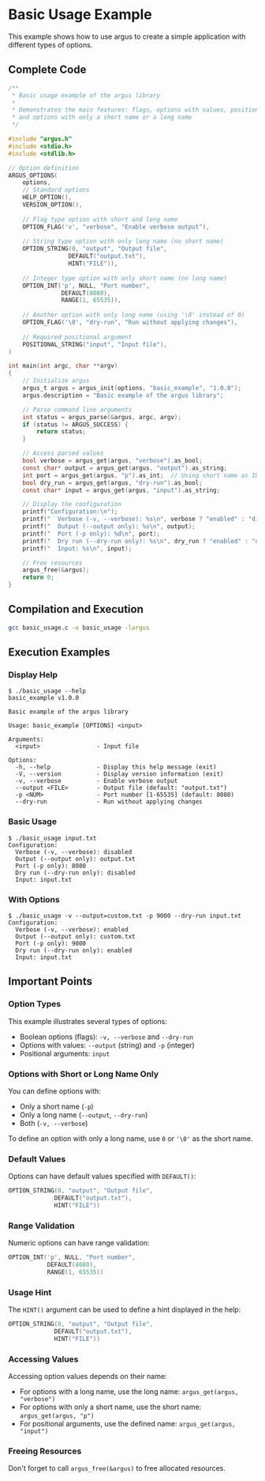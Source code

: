 # Basic Usage Example

This example shows how to use argus to create a simple application with different types of options.

## Complete Code

```c
/**
 * Basic usage example of the argus library
 * 
 * Demonstrates the main features: flags, options with values, positional arguments,
 * and options with only a short name or a long name
 */

#include "argus.h"
#include <stdio.h>
#include <stdlib.h>

// Option definition
ARGUS_OPTIONS(
    options,
    // Standard options
    HELP_OPTION(),
    VERSION_OPTION(),
    
    // Flag type option with short and long name
    OPTION_FLAG('v', "verbose", "Enable verbose output"),
    
    // String type option with only long name (no short name)
    OPTION_STRING(0, "output", "Output file", 
                 DEFAULT("output.txt"), 
                 HINT("FILE")),
    
    // Integer type option with only short name (no long name)
    OPTION_INT('p', NULL, "Port number", 
               DEFAULT(8080), 
               RANGE(1, 65535)),
               
    // Another option with only long name (using '\0' instead of 0)
    OPTION_FLAG('\0', "dry-run", "Run without applying changes"),
    
    // Required positional argument
    POSITIONAL_STRING("input", "Input file"),
)

int main(int argc, char **argv)
{
    // Initialize argus
    argus_t argus = argus_init(options, "basic_example", "1.0.0");
    argus.description = "Basic example of the argus library";

    // Parse command line arguments
    int status = argus_parse(&argus, argc, argv);
    if (status != ARGUS_SUCCESS) {
        return status;
    }

    // Access parsed values
    bool verbose = argus_get(argus, "verbose").as_bool;
    const char* output = argus_get(argus, "output").as_string;
    int port = argus_get(argus, "p").as_int;  // Using short name as ID when only short name exists
    bool dry_run = argus_get(argus, "dry-run").as_bool;
    const char* input = argus_get(argus, "input").as_string;

    // Display the configuration
    printf("Configuration:\n");
    printf("  Verbose (-v, --verbose): %s\n", verbose ? "enabled" : "disabled");
    printf("  Output (--output only): %s\n", output);
    printf("  Port (-p only): %d\n", port);
    printf("  Dry run (--dry-run only): %s\n", dry_run ? "enabled" : "disabled");
    printf("  Input: %s\n", input);

    // Free resources
    argus_free(&argus);
    return 0;
}
```

## Compilation and Execution

```bash
gcc basic_usage.c -o basic_usage -largus
```

## Execution Examples

### Display Help

```
$ ./basic_usage --help
basic_example v1.0.0

Basic example of the argus library

Usage: basic_example [OPTIONS] <input>

Arguments:
  <input>                - Input file

Options:
  -h, --help             - Display this help message (exit)
  -V, --version          - Display version information (exit)
  -v, --verbose          - Enable verbose output
  --output <FILE>        - Output file (default: "output.txt")
  -p <NUM>               - Port number [1-65535] (default: 8080)
  --dry-run              - Run without applying changes
```

### Basic Usage

```
$ ./basic_usage input.txt
Configuration:
  Verbose (-v, --verbose): disabled
  Output (--output only): output.txt
  Port (-p only): 8080
  Dry run (--dry-run only): disabled
  Input: input.txt
```

### With Options

```
$ ./basic_usage -v --output=custom.txt -p 9000 --dry-run input.txt
Configuration:
  Verbose (-v, --verbose): enabled
  Output (--output only): custom.txt
  Port (-p only): 9000
  Dry run (--dry-run only): enabled
  Input: input.txt
```

## Important Points

### Option Types

This example illustrates several types of options:

- Boolean options (flags): `-v, --verbose` and `--dry-run`
- Options with values: `--output` (string) and `-p` (integer)
- Positional arguments: `input`

### Options with Short or Long Name Only

You can define options with:

- Only a short name (`-p`)
- Only a long name (`--output`, `--dry-run`)
- Both (`-v, --verbose`)

To define an option with only a long name, use `0` or `'\0'` as the short name.

### Default Values

Options can have default values specified with `DEFAULT()`:

```c
OPTION_STRING(0, "output", "Output file",
             DEFAULT("output.txt"),
             HINT("FILE"))
```

### Range Validation

Numeric options can have range validation:

```c
OPTION_INT('p', NULL, "Port number",
           DEFAULT(8080),
           RANGE(1, 65535))
```

### Usage Hint

The `HINT()` argument can be used to define a hint displayed in the help:

```c
OPTION_STRING(0, "output", "Output file",
             DEFAULT("output.txt"),
             HINT("FILE"))
```

### Accessing Values

Accessing option values depends on their name:

- For options with a long name, use the long name: `argus_get(argus, "verbose")`
- For options with only a short name, use the short name: `argus_get(argus, "p")`
- For positional arguments, use the defined name: `argus_get(argus, "input")`

### Freeing Resources

Don't forget to call `argus_free(&argus)` to free allocated resources.
